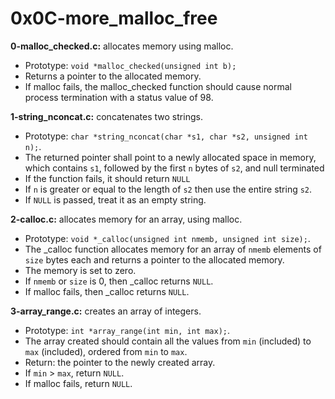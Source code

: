 # 0x0C-more_malloc_free

**0-malloc_checked.c:** allocates memory using malloc.

- Prototype: `void *malloc_checked(unsigned int b);`
- Returns a pointer to the allocated memory.
- If malloc fails, the malloc_checked function should cause normal process termination with a status value of 98.

**1-string_nconcat.c:** concatenates two strings.

- Prototype: `char *string_nconcat(char *s1, char *s2, unsigned int n);`.
- The returned pointer shall point to a newly allocated space in memory, which contains `s1`, followed by the first `n` bytes of `s2`, and null terminated
- If the function fails, it should return `NULL`
- If `n` is greater or equal to the length of `s2` then use the entire string `s2`.
- If `NULL` is passed, treat it as an empty string.

**2-calloc.c:** allocates memory for an array, using malloc.

- Prototype: `void *_calloc(unsigned int nmemb, unsigned int size);`.
- The _calloc function allocates memory for an array of `nmemb` elements of `size` bytes each and returns a pointer to the allocated memory.
- The memory is set to zero.
- If `nmemb` or `size` is 0, then _calloc returns `NULL`.
- If malloc fails, then _calloc returns `NULL`.

**3-array_range.c:** creates an array of integers.

- Prototype: `int *array_range(int min, int max);`.
- The array created should contain all the values from `min` (included) to `max` (included), ordered from `min` to `max`.
- Return: the pointer to the newly created array.
- If `min` > `max`, return `NULL`.
- If malloc fails, return `NULL`.
